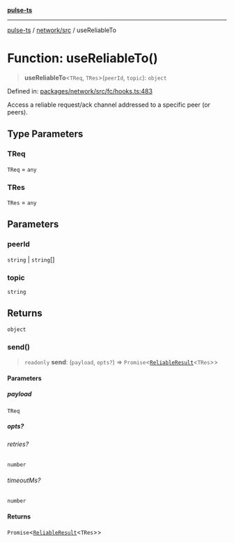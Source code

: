 [**pulse-ts**](../../../README.md)

***

[pulse-ts](../../../README.md) / [network/src](../README.md) / useReliableTo

# Function: useReliableTo()

> **useReliableTo**\<`TReq`, `TRes`\>(`peerId`, `topic`): `object`

Defined in: [packages/network/src/fc/hooks.ts:483](https://github.com/jlehett/pulse-ts/blob/4869ef2c4af7bf37d31e2edd2d6d1ba148133fb2/packages/network/src/fc/hooks.ts#L483)

Access a reliable request/ack channel addressed to a specific peer (or peers).

## Type Parameters

### TReq

`TReq` = `any`

### TRes

`TRes` = `any`

## Parameters

### peerId

`string` | `string`[]

### topic

`string`

## Returns

`object`

### send()

> `readonly` **send**: (`payload`, `opts?`) => `Promise`\<[`ReliableResult`](../interfaces/ReliableResult.md)\<`TRes`\>\>

#### Parameters

##### payload

`TReq`

##### opts?

###### retries?

`number`

###### timeoutMs?

`number`

#### Returns

`Promise`\<[`ReliableResult`](../interfaces/ReliableResult.md)\<`TRes`\>\>
